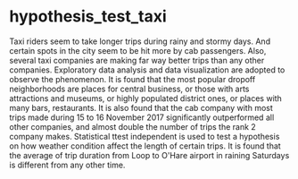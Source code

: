 # hypothesis_test_taxi
Taxi riders seem to take longer trips during rainy and stormy days. 
And certain spots in the city seem to be hit more by cab passengers. 
Also, several taxi companies are making far way better trips than any other companies.
Exploratory data analysis and data visualization are adopted to observe the phenomenon. 
It is found that the most popular dropoff neighborhoods are places for central business, or those with arts attractions and museums, or highly populated district ones, or places with many bars, restaurants.
It is also found that the cab company with most trips made during 15 to 16 November 2017 significantly outperformed all other companies, and almost double the number of trips the rank 2 company makes.
Statistical ttest independent is used to test a hypothesis on how weather condition affect the length of certain trips.
It is found that the average of trip duration from Loop to O'Hare airport in raining Saturdays is different from any other time.
